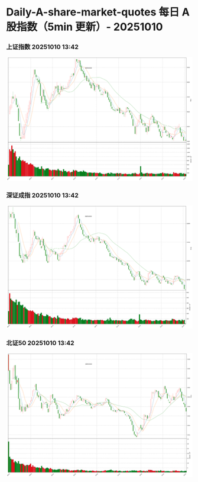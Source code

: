 
# Daily-A-share-market-quotes 每日 A 股指数（5min 更新）- 20251010

### 上证指数 20251010 13:42
![](./fig/2025/10/20251010-sh000001.png)

### 深证成指 20251010 13:42
![](./fig/2025/10/20251010-sz399001.png)

### 北证50 20251010 13:42
![](./fig/2025/10/20251010-bj899050.png)
